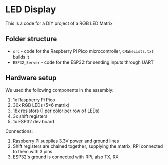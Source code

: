 # LED Display

This is a code for a DIY project of a RGB LED Matrix

## Folder structure

- `src` - code for the Raspberry Pi Pico microcontroller, `CMakeLists.txt` builds it
- `ESP32_Server` - code for the ESP32 for sending inputs through UART

## Hardware setup

We used the following components in the assembly:

1. 1x Raspberry Pi Pico
2. 30x RGB LEDs (5*6 matrix)
3. 18x resistors (1 per color per row of LEDs)
4. 3x shift registers
5. 1x ESP32 dev board

Connections:

1. Raspberry Pi supplies 3.3V power and ground lines
2. Shift registers are chained together, supplying the matrix, RPi connected to them with 3 pins
3. ESP32's ground is connected with RPi, also TX, RX
